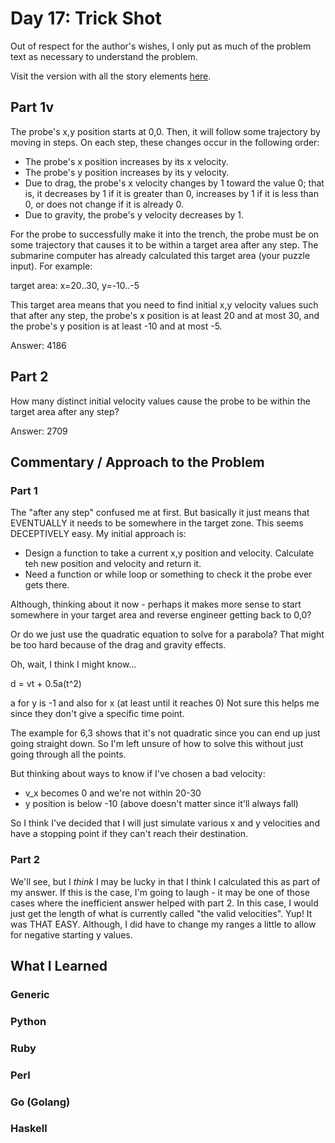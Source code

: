 # Day 17: Trick Shot

Out of respect for the author's wishes, I only put as much of the problem text as necessary to understand the problem.

Visit the version with all the story elements [here](https://adventofcode.com/2021/day/17).

## Part 1v
The probe's x,y position starts at 0,0. Then, it will follow some trajectory by moving in steps. On each step, these changes occur in the following order:

- The probe's x position increases by its x velocity.
- The probe's y position increases by its y velocity.
- Due to drag, the probe's x velocity changes by 1 toward the value 0; that is, it decreases by 1 if it is greater than 0, increases by 1 if it is less than 0, or does not change if it is already 0.
- Due to gravity, the probe's y velocity decreases by 1.

For the probe to successfully make it into the trench, the probe must be on some trajectory that causes it to be within a target area after any step. The submarine computer has already calculated this target area (your puzzle input). For example:

target area: x=20..30, y=-10..-5

This target area means that you need to find initial x,y velocity values such that after any step, the probe's x position is at least 20 and at most 30, and the probe's y position is at least -10 and at most -5.

Answer: 4186

## Part 2
How many distinct initial velocity values cause the probe to be within the target area after any step?

Answer: 2709

## Commentary / Approach to the Problem
### Part 1

The "after any step" confused me at first. But basically it just means that EVENTUALLY it needs to be somewhere in the target zone. This seems DECEPTIVELY easy. My initial approach is:

- Design a function to take a current x,y position and velocity. Calculate teh new position and velocity and return it.
- Need a function or while loop or something to check it the probe ever gets there.

Although, thinking about it now - perhaps it makes more sense to start somewhere in your target area and reverse engineer getting back to 0,0?

Or do we just use the quadratic equation to solve for a parabola? That might be too hard because of the drag and gravity effects. 

Oh, wait, I think I might know...

d = vt + 0.5a(t^2)

a for y is -1 and also for x (at least until it reaches 0) Not sure this helps me since they don't give a specific time point.

The example for 6,3 shows that it's not quadratic since you can end up just going straight down. So I'm left unsure of how to solve this without just going through all the points.

But thinking about ways to know if I've chosen a bad velocity:
- v_x becomes 0 and we're not within 20-30
- y position is below -10 (above doesn't matter since it'll always fall)

So I think I've decided that I will just simulate various x and y velocities and have a stopping point if they can't reach their destination.

### Part 2
We'll see, but I *think* I may be lucky in that I think I calculated this as part of my answer. If this is the case, I'm going to laugh - it may be one of those cases where the inefficient answer helped with part 2. In this case, I would just get the length of what is currently called "the valid velocities". Yup! It was THAT EASY. Although, I did have to change my ranges a little to allow for negative starting y values. 

## What I Learned

### Generic

### Python

### Ruby

### Perl

### Go (Golang)

### Haskell

